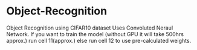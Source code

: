 # Object-Recognition
Object Recognition using CIFAR10 dataset
Uses Convoluted Neraul Network.
If you want to train the model (without GPU it will take 500hrs approx.) run cell 11(approx.) else run cell 12 to use pre-calculated weights.

